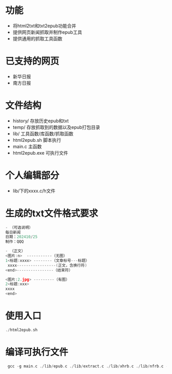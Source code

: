 # 功能
- 将html2txt和txt2epub功能合并
- 提供网页新闻抓取并制作epub工具
- 提供通用的抓取工具函数

# 已支持的网页
- 新华日报
- 南方日报

# 文件结构
- history/ 存放历史epub和txt
- temp/ 存放抓取到的数据以及epub打包目录
- lib/ 工具函数/库函数/抓取函数
- html2epub.sh 脚本执行
- main.c 主函数
- html2epub.exe 可执行文件

# 个人编辑部分
- lib/下的xxxx.c/h文件

# 生成的txt文件格式要求

```c
- （可选说明）
每日新闻        
日期：202410/25
制作：QQQ

- （正文）
<图片:n>  -----------（无图）
1<标题:xxxx> --------（文章标号---标题）
 xxxx-----------------(正文，含换行符) 
<end>----------------（结束符）

<图片:2.jpg> ---------（有图）
2<标题:xxx>
xxxx
<end>
``````

# 使用入口
```c
./html2epub.sh
```

# 编译可执行文件
```c
 gcc -g main.c ./lib/epub.c ./lib/extract.c ./lib/xhrb.c ./lib/nfrb.c -o html2epub.exe -lcurl
 ```